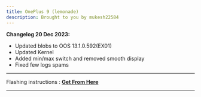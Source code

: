 ```yaml
---
title: OnePlus 9 (lemonade)
description: Brought to you by mukesh22584
---
```


<b>Changelog 20 Dec 2023:</b>
- Updated blobs to OOS 13.1.0.592(EX01)
- Updated Kernel
- Added min/max switch and removed smooth display
- Fixed few logs spams

----
Flashing instructions : [**Get From Here**](lemonade_inst.md)

----
